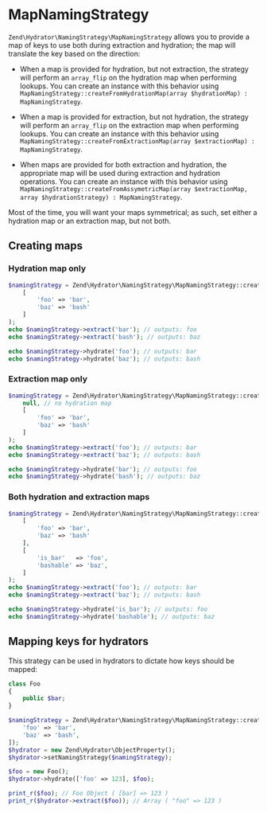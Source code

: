 # MapNamingStrategy

`Zend\Hydrator\NamingStrategy\MapNamingStrategy` allows you to provide a map of
keys to use both during extraction and hydration; the map will translate the key
based on the direction:

- When a map is provided for hydration, but not extraction, the strategy will
  perform an `array_flip` on the hydration map when performing lookups.
  You can create an instance with this behavior using
  `MapNamingStrategy::createFromHydrationMap(array $hydrationMap) : MapNamingStrategy`.

- When a map is provided for extraction, but not hydration, the strategy will
  perform an `array_flip` on the extraction map when performing lookups.
  You can create an instance with this behavior using
  `MapNamingStrategy::createFromExtractionMap(array $extractionMap) : MapNamingStrategy`.

- When maps are provided for both extraction and hydration, the appropriate map
  will be used during extraction and hydration operations. You can create an
  instance with this behavior using
  `MapNamingStrategy::createFromAssymetricMap(array $extractionMap, array $hydrationStrategy) : MapNamingStrategy`.

Most of the time, you will want your maps symmetrical; as such, set either a
hydration map or an extraction map, but not both.

## Creating maps

### Hydration map only

```php
$namingStrategy = Zend\Hydrator\NamingStrategy\MapNamingStrategy::createFromHydrationMap(
    [
        'foo' => 'bar',
        'baz' => 'bash'
    ]
);
echo $namingStrategy->extract('bar'); // outputs: foo
echo $namingStrategy->extract('bash'); // outputs: baz

echo $namingStrategy->hydrate('foo'); // outputs: bar
echo $namingStrategy->hydrate('baz'); // outputs: bash
```

### Extraction map only

```php
$namingStrategy = Zend\Hydrator\NamingStrategy\MapNamingStrategy::createFromExtractionMap(
    null, // no hydration map
    [
        'foo' => 'bar',
        'baz' => 'bash'
    ]
);
echo $namingStrategy->extract('foo'); // outputs: bar
echo $namingStrategy->extract('baz'); // outputs: bash

echo $namingStrategy->hydrate('bar'); // outputs: foo
echo $namingStrategy->hydrate('bash'); // outputs: baz
```

### Both hydration and extraction maps

```php
$namingStrategy = Zend\Hydrator\NamingStrategy\MapNamingStrategy::createFromAssymetricMap(
    [
        'foo' => 'bar',
        'baz' => 'bash'
    ],
    [
        'is_bar'   => 'foo',
        'bashable' => 'baz',
    ]
);
echo $namingStrategy->extract('foo'); // outputs: bar
echo $namingStrategy->extract('baz'); // outputs: bash

echo $namingStrategy->hydrate('is_bar'); // outputs: foo
echo $namingStrategy->hydrate('bashable'); // outputs: baz
```

## Mapping keys for hydrators

This strategy can be used in hydrators to dictate how keys should be mapped:

```php
class Foo
{
    public $bar;
}

$namingStrategy = Zend\Hydrator\NamingStrategy\MapNamingStrategy::createFromHydrationMap([
    'foo' => 'bar',
    'baz' => 'bash',
]);
$hydrator = new Zend\Hydrator\ObjectProperty();
$hydrator->setNamingStrategy($namingStrategy);

$foo = new Foo();
$hydrator->hydrate(['foo' => 123], $foo);

print_r($foo); // Foo Object ( [bar] => 123 )
print_r($hydrator->extract($foo)); // Array ( "foo" => 123 )
```
